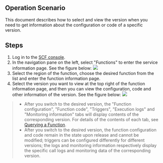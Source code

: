 ## Operation Scenario

This document describes how to select and view the version when you need to get information about the configuration or code of a specific version.

## Steps

1. Log in to the [SCF console](https://console.cloud.tencent.com/scf).
2. In the navigation pane on the left, select "Functions" to enter the service information page. See the figure below:
![](https://main.qcloudimg.com/raw/11248c682a0a83abc1cb84afd13cca6a.png)
3. Select the region of the function, choose the desired function from the list and enter the function information page.
4. Select the version you want to view at the top right of the function information page, and then you can view the configuration, code and other information of the version. See the figure below:
![](https://main.qcloudimg.com/raw/d52d4fae1b2c6b3bfd42212432332abd.png)


>- After you switch to the desired version, the "Function configuration", "Function code", "Triggers", "Execution logs" and "Monitoring information" tabs will display contents of the corresponding version. For details of the contents of each tab, see [Querying a Function](https://intl.cloud.tencent.com/document/product/583/19809).
> - After you switch to the desired version, the function configuration and code remain in the state upon release and cannot be modified; triggers can be configured differently for different versions; the logs and monitoring information respectively display the specific call logs and monitoring data of the corresponding version.

